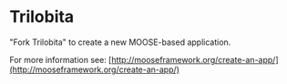Trilobita
=====

"Fork Trilobita" to create a new MOOSE-based application.

For more information see: [http://mooseframework.org/create-an-app/](http://mooseframework.org/create-an-app/)
